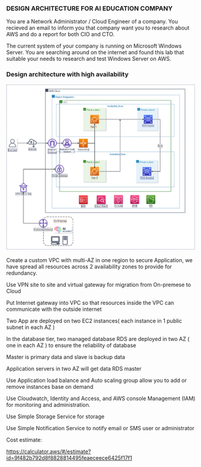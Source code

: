 ### DESIGN ARCHITECTURE FOR AI EDUCATION COMPANY
You are a Network Administrator / Cloud Engineer of a company. You recieved an email to inform you that company want you to research about AWS and do a report for both CIO and CTO. 

The current system of your company is running on Microsoft Windows Server. You are searching around on the internet and found this lab that suitable your needs to research and test Windows Server on AWS.

### Design architecture with high availability 


![alt](https://github.com/RyanNguyen1902/AWS_reStart/blob/5b575381d2e783da3ebcb6b4d4d0949da67ede93/AWS_Blog/AI_Education_case/images/AI_EDUCATION%20CASE.drawio.png)

Create a custom VPC with multi-AZ in one region to secure Application, we have spread all resources across 2 availability zones to provide for redundancy. 

Use VPN site to site and virtual gateway for migration from On-premese to Cloud

Put Internet gateway into VPC so that resources inside the VPC can communicate with the outside internet

Two App are deployed on two EC2 instances( each instance in 1 public subnet in each AZ ) 

In the database tier, two managed database RDS are deployed in two AZ ( one in each AZ ) to ensure the reliability of database

Master is primary data and slave is backup data 

Application servers in two AZ will get data RDS master

Use Application load balance and Auto scaling group allow you to add or remove instances base on demand 

Use Cloudwatch, Identity and Access, and AWS console Management (IAM) for monitoring and administration.

Use Simple Storage Service for storage

Use Simple Notification Service to notify email or SMS user or administrator

Cost estimate: 


https://calculator.aws/#/estimate?id=9f482b792d8f8828814495feaeceece6425f17f1
